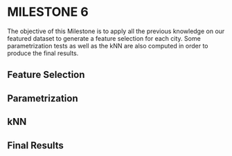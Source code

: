 # MILESTONE 6 

The objective of this Milestone is to apply all the previous knowledge on our featured dataset to generate a feature selection for each city. Some parametrization tests as well as the kNN are also computed in order to produce the final results.

## Feature Selection

## Parametrization

## kNN

## Final Results
